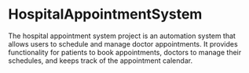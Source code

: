 # HospitalAppointmentSystem
 The hospital appointment system project is an automation system that allows users to schedule and manage doctor appointments. It provides functionality for patients to book appointments, doctors to manage their schedules, and keeps track of the appointment calendar.
